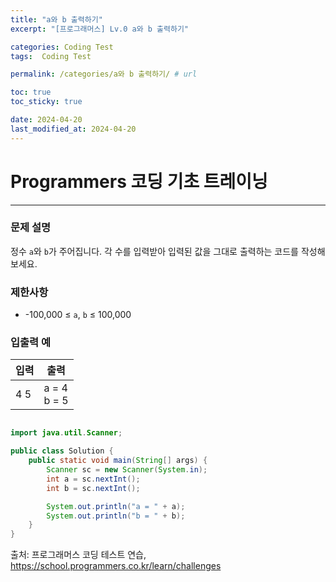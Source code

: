 ```yaml
---
title: "a와 b 출력하기"
excerpt: "[프로그래머스] Lv.0 a와 b 출력하기"

categories: Coding Test
tags:  Coding Test

permalink: /categories/a와 b 출력하기/ # url

toc: true
toc_sticky: true

date: 2024-04-20
last_modified_at: 2024-04-20
---
```


# Programmers 코딩 기초 트레이닝

---

### 문제 설명
정수 `a`와 `b`가 주어집니다. 각 수를 입력받아 입력된 값을 그대로 출력하는 코드를 작성해 보세요.

### 제한사항
- -100,000 ≤ `a`, `b` ≤ 100,000

### 입출력 예

| 입력 | 출력 |
|------|------|
| 4 5  | a = 4 <br> b = 5 |

```java

import java.util.Scanner;

public class Solution {
    public static void main(String[] args) {
        Scanner sc = new Scanner(System.in);
        int a = sc.nextInt();
        int b = sc.nextInt();

        System.out.println("a = " + a);
        System.out.println("b = " + b);
    }
}

``````

출처: 프로그래머스 코딩 테스트 연습, https://school.programmers.co.kr/learn/challenges
